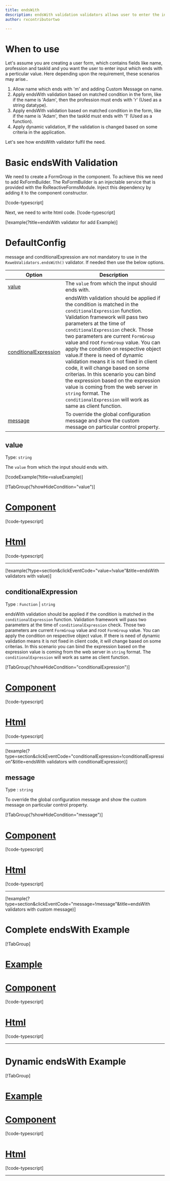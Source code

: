```yaml
---
title: endsWith
description: endsWith validation validators allows user to enter the input which ends with perticular value
author: rxcontributortwo

---
```

# When to use
Let's assume you are creating a user form, which contains fields like name, profession and taskId and you want the user to enter input which ends with a perticular value. Here depending upon the requirement, these scenarios may arise..

1. Allow name which ends with 'm' and adding Custom Message on name.
2. Apply endsWith validation based on matched condition in the form, like if the name is 'Adam', then the profession must ends with 'r' (Used as a string datatype).
3. Apply endsWith validation based on matched condition in the form, like if the name is 'Adam', then the taskId must ends with '1' (Used as a function).
4. Apply dynamic validation, If the validation is changed based on some criteria in the application.

Let's see how endsWith validator fulfil the need.

# Basic endsWith Validation

We need to create a FormGroup in the component. To achieve this we need to add RxFormBuilder. The RxFormBuilder is an injectable service that is provided with the RxReactiveFormsModule. Inject this dependency by adding it to the component constructor.

[!code-typescript[](\assets\examples\reactive-form-validators\validators\endsWith\add\ends-with-add.component.ts?type=section)]

Next, we need to write html code.
[!code-typescript[](\assets\examples\reactive-form-validators\validators\endsWith\add\ends-with-add.component.html?type=section)]

[!example(?title=endsWith validator for add Example)]
<app-endsWith-add-validator></app-endsWith-add-validator>

# DefaultConfig
message and conditionalExpression are not mandatory to use in the `RxwebValidators.endsWith()` validator. If needed then use the below options.

|Option | Description |
|--- | ---- |
|[value](#value) | The `value` from which the input should ends with. |
|[conditionalExpression](#conditionalExpression) | endsWith validation should be applied if the condition is matched in the `conditionalExpression` function. Validation framework will pass two parameters at the time of `conditionalExpression` check. Those two parameters are current `FormGroup` value and root `FormGroup` value. You can apply the condition on respective object value.If there is need of dynamic validation means it is not fixed in client code, it will change based on some criterias. In this scenario you can bind the expression based on the expression value is coming from the web server in `string` format. The `conditionalExpression` will work as same as client function. |
|[message](#message) | To override the global configuration message and show the custom message on particular control property. |

## value
Type: `string`

The `value` from which the input should ends with.

[!codeExample(?title=valueExample)]

[!TabGroup(?showHideCondition="value")]
# [Component](#tab\allowWhiteSpaceComponent)
[!code-typescript[](\assets\examples\reactive-form-validators\validators\endsWith\value\ends-with-value.component.ts)]
# [Html](#tab\allowWhiteSpaceHtml)
[!code-typescript[](\assets\examples\reactive-form-validators\validators\endsWith\value\ends-with-value.component.html)]
***

[!example(?type=section&clickEventCode="value=!value"&title=endsWith validators with value)]
<app-endsWith-value-validator></app-endsWith-value-validator>

## conditionalExpression 
Type :  `Function`  |  `string` 

endsWith validation should be applied if the condition is matched in the `conditionalExpression` function. Validation framework will pass two parameters at the time of `conditionalExpression` check. Those two parameters are current `FormGroup` value and root `FormGroup` value. You can apply the condition on respective object value.
If there is need of dynamic validation means it is not fixed in client code, it will change based on some criterias. In this scenario you can bind the expression based on the expression value is coming from the web server in `string` format. The `conditionalExpression` will work as same as client function.

[!TabGroup(?showHideCondition="conditionalExpression")]
# [Component](#tab\conditionalExpressionComponent)
[!code-typescript[](\assets\examples\reactive-form-validators\validators\endsWith\conditionalExpression\ends-with-conditional-expressions.component.ts)]
# [Html](#tab\conditionalExpressionHtml)
[!code-typescript[](\assets\examples\reactive-form-validators\validators\endsWith\conditionalExpression\ends-with-conditional-expressions.component.html)]
***

[!example(?type=section&clickEventCode="conditionalExpression=!conditionalExpression"&title=endsWith validators with conditionalExpression)]
<app-endsWith-conditionalExpression-validator></app-endsWith-conditionalExpression-validator>

## message 
Type :  `string` 

To override the global configuration message and show the custom message on particular control property.

[!TabGroup(?showHideCondition="message")]
# [Component](#tab\messageComponent)
[!code-typescript[](\assets\examples\reactive-form-validators\validators\endsWith\message\ends-with-message.component.ts)]
# [Html](#tab\messageHtml)
[!code-typescript[](\assets\examples\reactive-form-validators\validators\endsWith\message\ends-with-message.component.html)]
***

[!example(?type=section&clickEventCode="message=!message"&title=endsWith validators with custom message)]
<app-endsWith-message-validator></app-endsWith-message-validator>

# Complete endsWith Example
[!TabGroup]
# [Example](#tab\completeexample)
<app-endsWith-complete></app-endsWith-complete>
# [Component](#tab\completecomponent)
[!code-typescript[](\assets\examples\reactive-form-validators\validators\endsWith\complete\ends-with-complete.component.ts)]
# [Html](#tab\completehtml)
[!code-typescript[](\assets\examples\reactive-form-validators\validators\endsWith\complete\ends-with-complete.component.html)]
***

# Dynamic endsWith Example
[!TabGroup]
# [Example](#tab\dynamicexample)
<app-endsWith-dynamic-validator></app-endsWith-dynamic-validator>
# [Component](#tab\dynamiccomponent)
[!code-typescript[](\assets\examples\reactive-form-validators\validators\endsWith\dynamic\ends-with-dynamic.component.ts)]
# [Html](#tab\dynamichtml)
[!code-typescript[](\assets\examples\reactive-form-validators\validators\endsWith\dynamic\ends-with-dynamic.component.html)]
***
